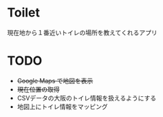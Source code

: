 # Toilet
現在地から１番近いトイレの場所を教えてくれるアプリ

# TODO
* ~~Google Maps で地図を表示~~
* ~~現在位置の取得~~
* CSVデータの大阪のトイレ情報を扱えるようにする
* 地図上にトイレ情報をマッピング
